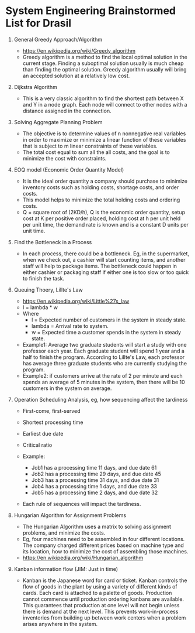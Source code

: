 # System Engineering Brainstormed List for Drasil

1. General Greedy Approach/Algorithm
    - https://en.wikipedia.org/wiki/Greedy_algorithm
    - Greedy algorithm is a method to find the local optimal solution in the current stage. Finding a suboptimal solution usually is much cheap than finding the optimal solution. Greedy algorithm usually will bring an accepted solution at a relatively low cost.

2. Dijkstra Algorithm
    - This is a very classic algorithm to find the shortest path between X and Y in a node graph. Each node will connect to other nodes with a distance assigned in the connection.

3. Solving Aggregate Planning Problem
    - The objective is to determine values of n nonnegative real variables in order to maximize or minimize a linear function of these variables that is subject to m linear constraints of these variables.
    - The total cost equal to sum all the all costs, and the goal is to minimize the cost with constraints.

4. EOQ model (Economic Order Quantity Model)
    - It is the ideal order quantity a company should purchase to minimize inventory costs such as holding costs, shortage costs, and order costs.
    - This model helps to minimize the total holding costs and ordering costs.
    - Q = square root of (2KD/h), Q is the economic order quantity, setup cost at K per positive order placed, holding cost at h per unit held per unit time, the demand rate is known and is a constant D units per unit time.

5. Find the Bottleneck in a Process
    - In each process, there could be a bottleneck. Eg, in the supermarket, when we check out, a cashier will start counting items, and another staff will help to package items. The bottleneck could happen in either cashier or packaging staff if either one is too slow or too quick to finish the task.

6. Queuing Thoery, Lillte's Law
    - https://en.wikipedia.org/wiki/Little%27s_law
    - l = lambda * w
    - Where
        - l = Expected number of customers in the system in steady state.
        - lambda = Arrival rate to system.
        - w = Expected time a customer spends in the system in steady state.
    - Example1: Average two graduate students will start a study with one professor each year. Each graduate student will spend 1 year and a half to finish the program. According to Lillte's Law, each professor has average three graduate students who are currently studying the program.
    - Example2: if customers arrive at the rate of 2 per minute and each spends an average of 5 minutes in the system, then there will be 10 customers in the system on average. 

7. Operation Scheduling Analysis, eg, how sequencing affect the tardiness
    - First-come, first-served
    - Shortest processing time
    - Earliest due date
    - Critical ratio

    - Example:
        - Job1 has a processing time 11 days, and due date 61
        - Job2 has a processing time 29 days, and due date 45
        - Job3 has a processing time 31 days, and due date 31
        - Job4 has a processing time 1 days, and due date 33
        - Job5 has a processing time 2 days, and due date 32
    - Each rule of sequences will impact the tardiness.

8. Hungarian Algorithm for Assignment Problems
    - The Hungarian Algorithm uses a matrix to solving assignment problems, and minimize the costs.
    - Eg, four machines need to be assembled in four different locations. The company charged different prices based on machine type and its location, how to minimize the cost of assembling those machines.
    - https://en.wikipedia.org/wiki/Hungarian_algorithm

9. Kanban information flow (JIM: Just in time)
    - Kanban is the Japanese word for card or ticket. Kanban controls the flow of goods in the plant by using a variety of different kinds of cards. Each card is attached to a palette of goods. Production cannot commence until production ordering kanbans are available. This guarantees that production at one level will not begin unless there is demand at the next level. This prevents work-in-process inventories from building up between work centers when a problem arises anywhere in the system.
